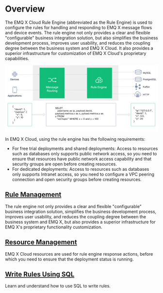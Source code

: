 # Overview

The EMQ X Cloud Rule Engine (abbreviated as the Rule Engine) is used to configure the rules for handling and responding to EMQ X message flows and device events. The rule engine not only provides a clear and flexible "configurable" business integration solution, but also simplifies the business development process, improves user usability, and reduces the coupling degree between the business system and EMQ X Cloud. It also provides a superior infrastructure for customization of EMQ X Cloud's proprietary capabilities.

![rule_engine](../rule_engine/_assets/rule_engine.png)

In EMQ X Cloud, using the rule engine has the following requirements:

- For free trial deployments and shared deployments: Access to resources such as databases only supports public network access, so you need to ensure that resources have public network access capability and that security groups are open before creating resources.
- For dedicated deployments: Access to resources such as databases only supports Intranet access, so you need to configure a VPC peering connection and open security groups before creating resources.

## [Rule Management](../rule_engine/rule.md)

The rule engine not only provides a clear and flexible "configurable" business integration solution, simplifies the business development process, improves user usability, and reduces the coupling degree between the business system and EMQ X, but also provides a superior infrastructure for EMQ X's proprietary functionality customization.

## [Resource Management](../rule_engine/resource.md)

EMQ X Cloud resources are used for rule engine response actions, before which you need to ensure that the deployment status is running.

## [Write Rules Using SQL](https://docs.emqx.io/en/broker/v4.3/rule/rule-engine.html#sql-statement)

Learn and understand how to use SQL to write rules.